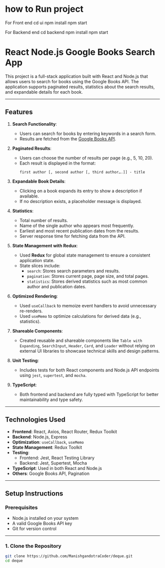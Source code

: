 # how to Run project

For Front end
cd ui
npm install
npm start

For Backend end
cd backend
npm install
npm start

# React Node.js Google Books Search App

This project is a full-stack application built with React and Node.js that allows users to search for books using the Google Books API. The application supports paginated results, statistics about the search results, and expandable details for each book.

---

## **Features**

1. **Search Functionality**:

   - Users can search for books by entering keywords in a search form.
   - Results are fetched from the [Google Books API](https://www.googleapis.com/books/v1/volumes?key=<VALID_API_KEY>&q=something).

2. **Paginated Results**:

   - Users can choose the number of results per page (e.g., 5, 10, 20).
   - Each result is displayed in the format:
     ```
     first author [, second author [, third author….]] - title
     ```

3. **Expandable Book Details**:

   - Clicking on a book expands its entry to show a description if available.
   - If no description exists, a placeholder message is displayed.

4. **Statistics**:

   - Total number of results.
   - Name of the single author who appears most frequently.
   - Earliest and most recent publication dates from the results.
   - Server response time for fetching data from the API.

5. **State Management with Redux**:

   - Used **Redux** for global state management to ensure a consistent application state.
   - State slices include:
     - `search`: Stores search parameters and results.
     - `pagination`: Stores current page, page size, and total pages.
     - `statistics`: Stores derived statistics such as most common author and publication dates.

6. **Optimized Rendering**:

   - Used `useCallback` to memoize event handlers to avoid unnecessary re-renders.
   - Used `useMemo` to optimize calculations for derived data (e.g., statistics).

7. **Shareable Components**:

   - Created reusable and shareable components like `Table with Expanding`, `SearchInput`, `Header`, `Card`, and `Loader` without relying on external UI libraries to showcase technical skills and design patterns.

8. **Unit Testing**:

   - Includes tests for both React components and Node.js API endpoints using `jest`, `supertest`, and `mocha`.

9. **TypeScript**:

   - Both frontend and backend are fully typed with TypeScript for better maintainability and type safety.

---

## **Technologies Used**

- **Frontend**: React, Axios, React Router, Redux Toolkit
- **Backend**: Node.js, Express
- **Optimization**: `useCallback`, `useMemo`
- **State Management**: Redux Toolkit
- **Testing**:
  - Frontend: Jest, React Testing Library
  - Backend: Jest, Supertest, Mocha
- **TypeScript**: Used in both React and Node.js
- **Others**: Google Books API, Pagination

---

## **Setup Instructions**

### Prerequisites

- Node.js installed on your system
- A valid Google Books API key
- Git for version control

---

### 1. Clone the Repository

```bash
git clone https://github.com/ManishgandotraCoder/deque.git
cd deque
```
